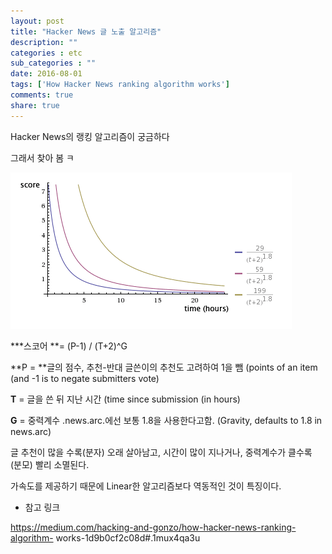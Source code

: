 ```yaml
---
layout: post
title: "Hacker News 글 노출 알고리즘"
description: ""
categories : etc
sub_categories : ""
date: 2016-08-01
tags: ['How Hacker News ranking algorithm works']
comments: true
share: true
---
```


Hacker News의 랭킹 알고리즘이 궁금하다

그래서 찾아 봄 ㅋ

  

![](/assets/images/posts/690/2540D83F579EF4142789F5.GIF)

  

  

***스코어 **= (P-1) / (T+2)^G

**P = **글의 점수, 추천-반대 글쓴이의 추천도 고려하여 1을 뺌 (points of an item (and -1 is to negate submitters vote)

**T** = 글을 쓴 뒤 지난 시간 (time since submission (in hours)

**G** = 중력계수 .news.arc.에선 보통 1.8을 사용한다고함. (Gravity, defaults to 1.8 in news.arc)

  

글 추천이 많을 수록(분자) 오래 살아남고, 시간이 많이 지나거나, 중력계수가 클수록 (분모) 빨리 소멸된다.

가속도를 제공하기 때문에 Linear한 알고리즘보다 역동적인 것이 특징이다.

  

  

  * 참고 링크 

https://medium.com/hacking-and-gonzo/how-hacker-news-ranking-algorithm-
works-1d9b0cf2c08d#.1mux4qa3u

  

  

